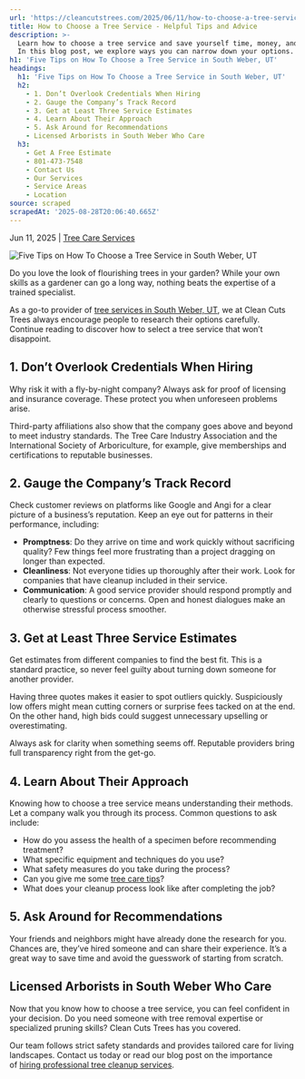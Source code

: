 ```yaml
---
url: 'https://cleancutstrees.com/2025/06/11/how-to-choose-a-tree-service/'
title: How to Choose a Tree Service - Helpful Tips and Advice
description: >-
  Learn how to choose a tree service and save yourself time, money, and stress.
  In this blog post, we explore ways you can narrow down your options.
h1: 'Five Tips on How To Choose a Tree Service in South Weber, UT'
headings:
  h1: 'Five Tips on How To Choose a Tree Service in South Weber, UT'
  h2:
    - 1. Don’t Overlook Credentials When Hiring
    - 2. Gauge the Company’s Track Record
    - 3. Get at Least Three Service Estimates
    - 4. Learn About Their Approach
    - 5. Ask Around for Recommendations
    - Licensed Arborists in South Weber Who Care
  h3:
    - Get A Free Estimate
    - 801-473-7548
    - Contact Us
    - Our Services
    - Service Areas
    - Location
source: scraped
scrapedAt: '2025-08-28T20:06:40.665Z'
---
```

Jun 11, 2025 | [Tree Care Services](https://cleancutstrees.com/category/tree-care-services/)

![Five Tips on How To Choose a Tree Service in South Weber, UT](./assets/8e67514d21ad5ca48426e9af0ef824508b027421.jpg)

Do you love the look of flourishing trees in your garden? While your own skills as a gardener can go a long way, nothing beats the expertise of a trained specialist.

As a go-to provider of [tree services in South Weber, UT](https://cleancutstrees.com/service-areas/south-weber-ut-tree-service/), we at Clean Cuts Trees always encourage people to research their options carefully. Continue reading to discover how to select a tree service that won’t disappoint.

## 1\. Don’t Overlook Credentials When Hiring

Why risk it with a fly-by-night company? Always ask for proof of licensing and insurance coverage. These protect you when unforeseen problems arise.

Third-party affiliations also show that the company goes above and beyond to meet industry standards. The Tree Care Industry Association and the International Society of Arboriculture, for example, give memberships and certifications to reputable businesses.

## 2\. Gauge the Company’s Track Record

Check customer reviews on platforms like Google and Angi for a clear picture of a business’s reputation. Keep an eye out for patterns in their performance, including:

-   **Promptness**: Do they arrive on time and work quickly without sacrificing quality? Few things feel more frustrating than a project dragging on longer than expected.
-   **Cleanliness**: Not everyone tidies up thoroughly after their work. Look for companies that have cleanup included in their service.
-   **Communication**: A good service provider should respond promptly and clearly to questions or concerns. Open and honest dialogues make an otherwise stressful process smoother.

## 3\. Get at Least Three Service Estimates

Get estimates from different companies to find the best fit. This is a standard practice, so never feel guilty about turning down someone for another provider.

Having three quotes makes it easier to spot outliers quickly. Suspiciously low offers might mean cutting corners or surprise fees tacked on at the end. On the other hand, high bids could suggest unnecessary upselling or overestimating.

Always ask for clarity when something seems off. Reputable providers bring full transparency right from the get-go.

## 4\. Learn About Their Approach

Knowing how to choose a tree service means understanding their methods. Let a company walk you through its process. Common questions to ask include:

-   How do you assess the health of a specimen before recommending treatment?
-   What specific equipment and techniques do you use?
-   What safety measures do you take during the process?
-   Can you give me some [tree care tips](https://www.arborday.org/tree-care-maintenance)?
-   What does your cleanup process look like after completing the job?

## 5\. Ask Around for Recommendations

Your friends and neighbors might have already done the research for you. Chances are, they’ve hired someone and can share their experience. It’s a great way to save time and avoid the guesswork of starting from scratch.

## Licensed Arborists in South Weber Who Care

Now that you know how to choose a tree service, you can feel confident in your decision. Do you need someone with tree removal expertise or specialized pruning skills? Clean Cuts Trees has you covered.

Our team follows strict safety standards and provides tailored care for living landscapes. Contact us today or read our blog post on the importance of [hiring professional tree cleanup services](https://cleancutstrees.com/2022/09/23/tree-cleanup-after-storm/).
